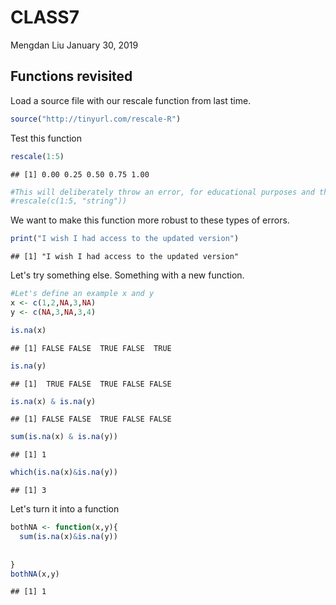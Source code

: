 CLASS7
================
Mengdan Liu
January 30, 2019

Functions revisited
-------------------

Load a source file with our rescale function from last time.

``` r
source("http://tinyurl.com/rescale-R")
```

Test this function

``` r
rescale(1:5)
```

    ## [1] 0.00 0.25 0.50 0.75 1.00

``` r
#This will deliberately throw an error, for educational purposes and thus has been commented out
#rescale(c(1:5, "string"))
```

We want to make this function more robust to these types of errors.

``` r
print("I wish I had access to the updated version")
```

    ## [1] "I wish I had access to the updated version"

Let's try something else. Something with a new function.

``` r
#Let's define an example x and y
x <- c(1,2,NA,3,NA)
y <- c(NA,3,NA,3,4)
```

``` r
is.na(x)
```

    ## [1] FALSE FALSE  TRUE FALSE  TRUE

``` r
is.na(y)
```

    ## [1]  TRUE FALSE  TRUE FALSE FALSE

``` r
is.na(x) & is.na(y)
```

    ## [1] FALSE FALSE  TRUE FALSE FALSE

``` r
sum(is.na(x) & is.na(y))
```

    ## [1] 1

``` r
which(is.na(x)&is.na(y))
```

    ## [1] 3

Let's turn it into a function

``` r
bothNA <- function(x,y){
  sum(is.na(x)&is.na(y))
  
  
}
bothNA(x,y)
```

    ## [1] 1
